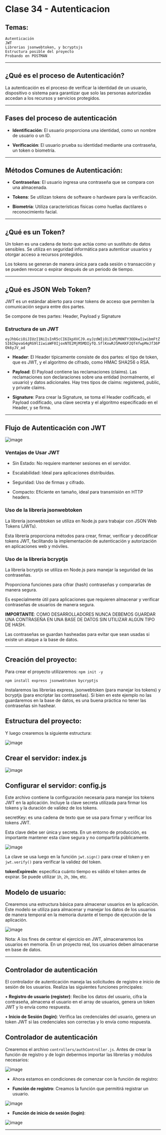 # Clase 34 - Autenticacion

## Temas:

```
Autenticación
JWT
Librerias jsonwebtoken, y bcryptsjs
Estructura posible del proyecto
Probando en POSTMAN
```

---

## ¿Qué es el proceso de Autenticación?

La autenticación es el proceso de verificar la identidad de un usuario, dispositivo o sistema para garantizar que solo las personas autorizadas accedan a los recursos y servicios 
protegidos.

---

## Fases del proceso de autenticación

- **Identificación**: El usuario proporciona una identidad, como un nombre de usuario o un ID.
  
- **Verificación**: El usuario prueba su identidad mediante una contraseña, un token o biometría.

---

## Métodos Comunes de Autenticación:

- **Contraseñas**: El usuario ingresa una contraseña que se compara con una almacenada.

- **Tokens**: Se utilizan tokens de software o hardware para la verificación.

- **Biometría**: Utiliza características físicas como huellas dactilares o reconocimiento facial.

---

## ¿Qué es un Token?

Un token es una cadena de texto que actúa como un sustituto de datos sensibles. Se utiliza en seguridad informática para autenticar usuarios y otorgar acceso a recursos protegidos.

Los tokens se generan de manera única para cada sesión o transacción y se pueden revocar o expirar después de un periodo de tiempo.

---

## ¿Qué es JSON Web Token?

JWT es un estándar abierto para crear tokens de acceso que permiten la comunicación segura entre dos partes. 

Se compone de tres partes: Header, Payload y Signature

### Estructura de un JWT

`eyJhbGciOiJIUzI1NiIsInR5cCI6IkpXVCJ9.eyJzdWIiOiIxMjM0NTY3ODkwIiwibmFtZSI6IkpvaG4gRG9lIiwiaWF0IjoxNTE2MjM5MDIyfQ.SflKxwRJSMeKKF2QT4fwpMeJf36POk6yJV_ad`

- **Header**: El Header típicamente consiste de dos partes: el tipo de token, que es JWT, y el algoritmo de cifrado, como HMAC SHA256 o RSA.

- **Payload**: El Payload contiene las reclamaciones (claims). Las reclamaciones son declaraciones sobre una entidad (normalmente, el usuario) y datos adicionales. Hay tres tipos de claims: registered, public, y private claims.

- **Signature**: Para crear la Signature, se toma el Header codificado, el Payload codificado, una clave secreta y el algoritmo especificado en el Header, y se firma.

---

## Flujo de Autenticación con JWT

![image](https://github.com/eugenia1984/node/assets/72580574/80c209d5-44d6-4fe7-a36e-563a8f25bded)

### Ventajas de Usar JWT

- Sin Estado: No requiere mantener sesiones en el servidor.

- Escalabilidad: Ideal para aplicaciones distribuidas.

- Seguridad: Uso de firmas y cifrado.

- Compacto: Eficiente en tamaño, ideal para transmisión en HTTP headers.

### Uso de la librería jsonwebtoken

La librería jsonwebtoken se utiliza en Node.js para trabajar con JSON Web Tokens (JWTs).

Esta librería proporciona métodos para crear, firmar, verificar y decodificar tokens JWT, facilitando la implementación de autenticación y autorización en aplicaciones web y móviles.

### Uso de la librería bcryptjs

La librería bcryptjs se utiliza en Node.js para manejar la seguridad de las contraseñas.

Proporciona funciones para cifrar (hash) contraseñas y compararlas de manera segura.

Es especialmente útil para aplicaciones que requieren almacenar y verificar contraseñas de usuarios de manera segura.

**IMPORTANTE**: COMO DESARROLLADORES NUNCA DEBEMOS GUARDAR UNA CONTRASEÑA EN UNA BASE DE DATOS SIN UTILIZAR ALGÚN TIPO DE HASH.

Las contraseñas se guardan hasheadas para evitar que sean usadas si existe un ataque a la base de datos.

---

## Creación del proyecto:

Para crear el proyecto utilizaremos: ```npm init -y ```

``` npm install express jsonwebtoken bycryptjs ```

Instalaremos las librerías express, jsonwebtoken (para manejar los tokens) y bcryptjs (para encriptar las contraseñas). Si bien en este ejemplo no las guardaremos en la base de datos, es una buena práctica no tener las contraseñas sin hashear.

## Estructura del proyecto:

Y luego crearemos la siguiente estructura:

![image](https://github.com/eugenia1984/node/assets/72580574/c9f980bb-40fb-49d7-bffc-a7d07343a5fd)

## Crear el servidor: index.js

![image](https://github.com/eugenia1984/node/assets/72580574/2f219250-7d9b-4231-8a56-c6a72745facb)

## Configurar el servidor: config.js

Este archivo contiene la configuración necesaria para manejar los tokens JWT en la aplicación. Incluye la clave secreta utilizada para firmar los tokens y la duración de validez de los tokens.

secretKey: es una cadena de texto que se usa para firmar y verificar los tokens JWT.

Esta clave debe ser única y secreta. En un entorno de producción, es importante mantener esta clave segura y no compartirla públicamente.

![image](https://github.com/eugenia1984/node/assets/72580574/f1b9590f-6605-4d8d-9f3b-6c39fce1d5ea)

La clave se usa luego en la función `jwt.sign()` para crear el token y en `jwt.verify()` para verificar la validez del token.

**tokenExpiresIn**: especifica cuánto tiempo es válido el token antes de expirar. Se puede utilizar `1h`, `2h`, `30m`, etc.

## Modelo de usuario:

Crearemos una estructura básica para almacenar usuarios en la aplicación. Este modelo se utiliza para almacenar y manejar los datos de los usuarios de manera temporal en la memoria durante el tiempo de ejecución de la aplicación.

![image](https://github.com/eugenia1984/node/assets/72580574/ea266d1e-5b7e-4d4a-8218-a9520d90f396)

Nota: A los fines de centrar el ejercicio en JWT, almacenaremos los usuarios en memoria. En un proyecto real, los usuarios deben almacenarse en base de datos.

---

## Controlador de autenticación

El controlador de autenticación maneja las solicitudes de registro e inicio de sesión de los usuarios. Realiza las siguientes funciones principales:

• **Registro de usuario (register)**: Recibe los datos del usuario, cifra la contraseña, almacena el usuario en el array de usuarios, genera un token JWT y lo envía como respuesta.

• **Inicio de Sesión (login)**: Verifica las credenciales del usuario, genera un token JWT si las credenciales son correctas y lo envía como respuesta.

## Controlador de autenticación

Crearemos el archivo `controllers/authController.js`. Antes de crear la función de registro y de login debermos importar las librerías y módulos necesarios:

![image](https://github.com/eugenia1984/node/assets/72580574/ad46cc1b-81fc-49e4-9984-25037a4f7e8e)

- Ahora estamos en condiciones de comenzar con la función de registro:

- **Función de registro**: Creamos la función que permitirá registrar un usuario.

![image](https://github.com/eugenia1984/node/assets/72580574/7c561006-d008-4327-8592-0ab88efd6a46)

- **Función de inicio de sesión (login)**:

![image](https://github.com/eugenia1984/node/assets/72580574/b079bf13-4347-4ab1-a472-6f601f97ac2a)

--- 
